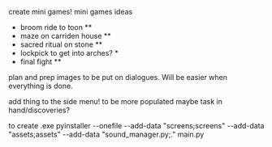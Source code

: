 create mini games!
mini games ideas
 - broom ride to toon ** 
 - maze on carriden house **
 - sacred ritual on stone ** 
 - lockpick to get into arches? *
 - final fight **

plan and prep images to be put on dialogues.
Will be easier when everything is done.


add thing to the side menu! to be more populated
maybe task in hand/discoveries?

to create .exe
pyinstaller --onefile --add-data "screens;screens" --add-data "assets;assets" --add-data "sound_manager.py;." main.py